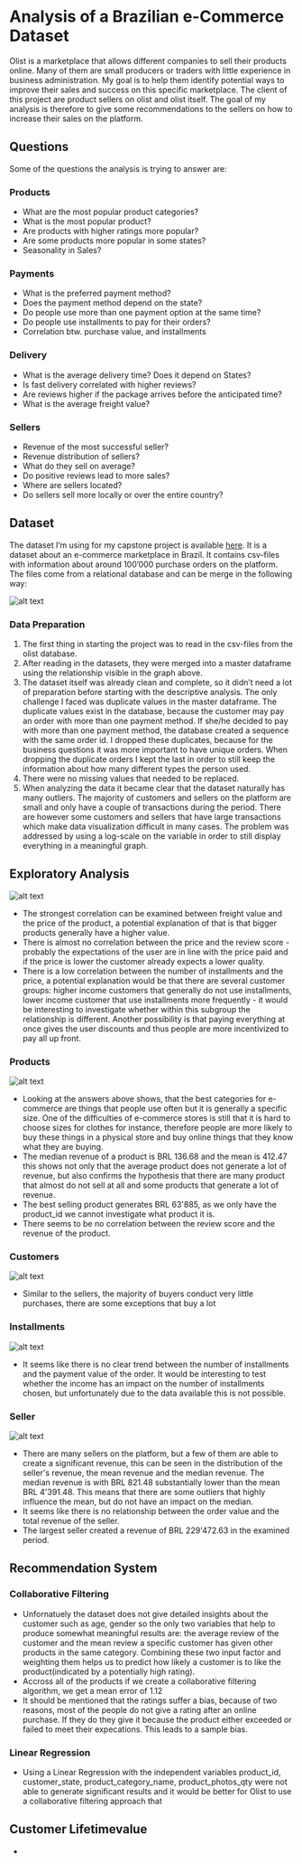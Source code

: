# Analysis of a Brazilian e-Commerce Dataset
Olist is a marketplace that allows different companies to sell their products online. Many of them are small producers or traders with little experience in business administration. My goal is to help them identify potential ways to improve their sales and success on this specific marketplace. The client of this project are product sellers on olist and olist itself. The goal of my analysis is therefore to give some recommendations to the sellers on how to increase their sales on the platform.

## Questions
Some of the questions the analysis is trying to answer are:
### Products
* What are the most popular product categories?
* What is the most popular product?
* Are products with higher ratings more popular?
* Are some products more popular in some states?
* Seasonality in Sales?

### Payments
* What is the preferred payment method?
* Does the payment method depend on the state?
* Do people use more than one payment option at the same time?
* Do people use installments to pay for their orders?
* Correlation btw. purchase value, and installments

### Delivery
* What is the average delivery time? Does it depend on States?
* Is fast delivery correlated with higher reviews?
* Are reviews higher if the package arrives before the anticipated time?
* What is the average freight value?

### Sellers
* Revenue of the most successful seller?
* Revenue distribution of sellers?
* What do they sell on average?
* Do positive reviews lead to more sales?
* Where are sellers located?
* Do sellers sell more locally or over the entire country?

## Dataset
The dataset I’m using for my capstone project is available [here](https://www.kaggle.com/olistbr/brazilian-ecommerce). It is a dataset about an e-commerce marketplace in Brazil. It contains csv-files with information about around 100’000 purchase orders on the platform. The files come from a relational database and can be merge in the following way:

![alt text](https://i.imgur.com/HRhd2Y0.png "Database Structure")

### Data Preparation
1. The first thing in starting the project was to read in the csv-files from the olist database.
2. After reading in the datasets, they were merged into a master dataframe using the relationship visible in the graph above.
3. The dataset itself was already clean and complete, so it didn’t need a lot of preparation before starting with the descriptive analysis. The only challenge I faced was duplicate values in the master dataframe. The duplicate values exist in the database, because the customer may pay an order with more than one payment method. If she/he decided to pay with more than one payment method, the database created a sequence with the same order id. I dropped these duplicates, because for the business questions it was more important to have unique orders. When dropping the duplicate orders I kept the last in order to still keep the information about how many different types the person used. 
4. There were no missing values that needed to be replaced.
5. When analyzing the data it became clear that the dataset naturally has many outliers. The majority of customers and sellers on the platform are small and only have a couple of transactions during the period. There are however some customers and sellers that have large transactions which make data visualization difficult in many cases. The problem was addressed by using a log-scale on the variable in order to still display everything in a meaningful graph.

## Exploratory Analysis
![alt text](https://github.com/ldietsche/Springboard_Course/blob/master/Capstone%20Project%201/Pictures/Heatmap.png "Heatmap")
* The strongest correlation can be examined between freight value and the price of the product, a potential explanation of that is that bigger products generally have a higher value.
* There is almost no correlation between the price and the review score - probably the expectations of the user are in line with the price paid and if the price is lower the customer already expects a lower quality.
* There is a low correlation between the number of installments and the price, a potential explanation would be that there are several customer groups: higher income customers that generally do not use installments, lower income customer that use installments more frequently - it would be interesting to investigate whether within this subgroup the relationship is different. Another possibility is that paying everything at once gives the user discounts and thus people are more incentivized to pay all up front.

### Products
![alt text](https://github.com/ldietsche/Springboard_Course/blob/master/Capstone%20Project%201/Pictures/Top_10_Categories_by_Revenue.png)
* Looking at the answers above shows, that the best categories for e-commerce are things that people use often but it is generally a specific size. One of the difficulties of e-commerce stores is still that it is hard to choose sizes for clothes for instance, therefore people are more likely to buy these things in a physical store and buy online things that they know what they are buying.
* The median revenue of a product is BRL 136.68 and the mean is 412.47 this shows not only that the average product does not generate a lot of revenue, but also confirms the hypothesis that there are many product that almost do not sell at all and some products that generate a lot of revenue.
* The best selling product generates BRL 63'885, as we only have the product_id we cannot investigate what product it is.
* There seems to be no correlation between the review score and the revenue of the product.

### Customers
![alt text](https://github.com/ldietsche/Springboard_Course/blob/master/Capstone%20Project%201/Pictures/Number_of_Units_Bought_by_Single_Customer.png)
* Similar to the sellers, the majority of buyers conduct very little purchases, there are some exceptions that buy a lot

### Installments
![alt text](https://github.com/ldietsche/Springboard_Course/blob/master/Capstone%20Project%201/Pictures/Comparison_of_Payment_Value_and_Number_of_Installments.png)
* It seems like there is no clear trend between the number of installments and the payment value of the order. It would be interesting to test whether the income has an impact on the number of installments chosen, but unfortunately due to the data available this is not possible.

### Seller
![alt text](https://github.com/ldietsche/Springboard_Course/blob/master/Capstone%20Project%201/Pictures/Distribution_Sellers_Revenue.png)
* There are many sellers on the platform, but a few of them are able to create a significant revenue, this can be seen in the distribution of the seller's revenue, the mean revenue and the median revenue. The median revenue is with BRL 821.48 substantially lower than the mean BRL 4'391.48. This means that there are some outliers that highly influence the mean, but do not have an impact on the median.
* It seems like there is no relationship between the order value and the total revenue of the seller.
* The largest seller created a revenue of BRL 229'472.63 in the examined period.

## Recommendation System
### Collaborative Filtering
* Unfornatuely the dataset does not give detailed insights about the customer such as age, gender so the only two variables that help to produce somewhat meaningful results are: the average review of the customer and the mean review a specific customer has given other products in the same category. Combining these two input factor and weighting them helps us to predict how likely a customer is to like the product(indicated by a potentially high rating).
* Accross all of the products if we create a collaborative filtering algorithm, we get a mean error of 1.12
* It should be mentioned that the ratings suffer a bias, because of two reasons, most of the people do not give a rating after an online purchase. If they do they give it because the product either exceeded or failed to meet their expecations. This leads to a sample bias. 

### Linear Regression
* Using a Linear Regression with the independent variables product_id, customer_state, product_category_name, product_photos_qty were not able to generate significant results and it would be better for Olist to use a collaborative filtering approach that 

## Customer Lifetimevalue
*
